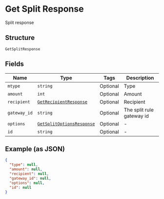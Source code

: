 
# Get Split Response

Split response

## Structure

`GetSplitResponse`

## Fields

| Name | Type | Tags | Description |
|  --- | --- | --- | --- |
| `mtype` | `string` | Optional | Type |
| `amount` | `int` | Optional | Amount |
| `recipient` | [`GetRecipientResponse`](../../doc/models/get-recipient-response.md) | Optional | Recipient |
| `gateway_id` | `string` | Optional | The split rule gateway id |
| `options` | [`GetSplitOptionsResponse`](../../doc/models/get-split-options-response.md) | Optional | - |
| `id` | `string` | Optional | - |

## Example (as JSON)

```json
{
  "type": null,
  "amount": null,
  "recipient": null,
  "gateway_id": null,
  "options": null,
  "id": null
}
```


